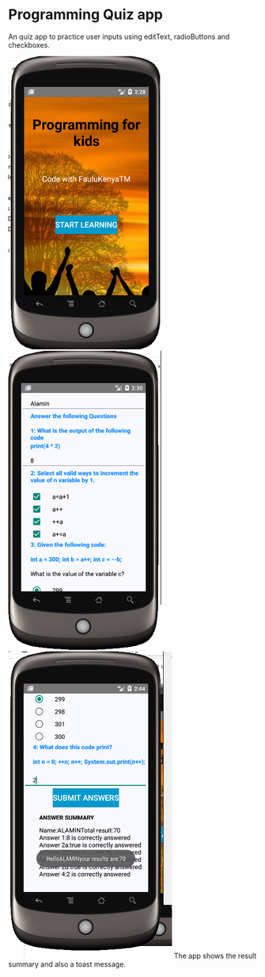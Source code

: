 # Programming Quiz app 
An quiz app to practice user inputs using editText, radioButtons and checkboxes. 

![](images/front.PNG)
![](images/middle.PNG)
![](images/last.PNG)
The app shows the result summary and also a toast message.
